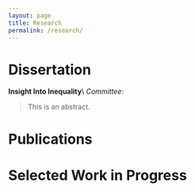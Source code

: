 ```yaml
---
layout: page
title: Research
permalink: /research/
---
```


# Dissertation

**Insight Into Inequality**\\
_Committee_: 

<blockquote>
This is an abstract. 
</blockquote>
</div>


# Publications


# Selected Work in Progress




